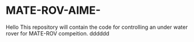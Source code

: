 # MATE-ROV-AIME-
Hello
This repository will contain the code for controlling an under water rover for MATE-ROV compeition. 
dddddd
